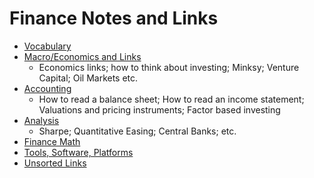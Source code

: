 # Finance Notes and Links

* [Vocabulary](VOCABULARY.md)
* [Macro/Economics and Links](MACRO.md)
    * Economics links; how to think about investing; Minksy; Venture Capital; Oil Markets etc.
* [Accounting](ACCOUNTING.md)
    * How to read a balance sheet; How to read an income statement; Valuations and pricing instruments; Factor based investing
* [Analysis](ANALYSIS.md)
    * Sharpe; Quantitative Easing; Central Banks; etc.
* [Finance Math](FINANCE_MATH.md)
* [Tools, Software, Platforms](TRADING_SYSTEMS.md)
* [Unsorted Links](UNSORTED.md)
